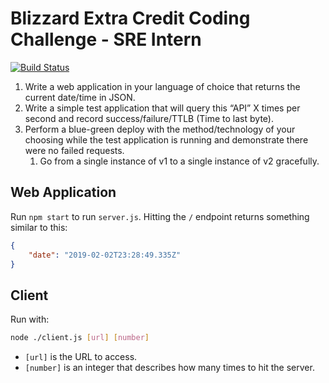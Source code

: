 # Blizzard Extra Credit Coding Challenge - SRE Intern

 [![Build Status](https://travis-ci.com/guppy0130/blizzard-ec.svg?branch=master)](https://travis-ci.com/guppy0130/blizzard-ec)

1. Write a web application in your language of choice that returns the current date/time in JSON.   
2. Write a simple test application that will query this “API” X times per second and record success/failure/TTLB (Time to last byte).
3. Perform a blue-green deploy with the method/technology of your choosing while the test application is running and demonstrate there were no failed requests.
    1. Go from a single instance of v1 to a single instance of v2 gracefully.

## Web Application

Run `npm start` to run `server.js`. Hitting the `/` endpoint returns something similar to this:

```json
{
    "date": "2019-02-02T23:28:49.335Z"
}
```

## Client

Run with:

```bash
node ./client.js [url] [number]
```

* `[url]` is the URL to access.
* `[number]` is an integer that describes how many times to hit the server.
